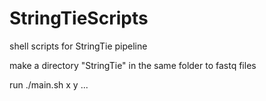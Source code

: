 # StringTieScripts
shell scripts for StringTie pipeline

make a directory "StringTie" in the same folder to fastq files

run ./main.sh x y ...
